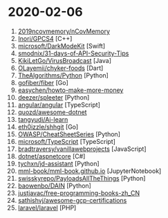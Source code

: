 # 2020-02-06

1. [2019ncovmemory/nCovMemory](https://github.com/2019ncovmemory/nCovMemory "2020新冠肺炎记忆：传媒报道与非虚构写作（持续更新）") 
2. [Inori/GPCS4](https://github.com/Inori/GPCS4 "A Playstation 4 emulator just begin") [C++]
3. [microsoft/DarkModeKit](https://github.com/microsoft/DarkModeKit "A library for backporting Dark Mode in iOS") [Swift]
4. [smodnix/31-days-of-API-Security-Tips](https://github.com/smodnix/31-days-of-API-Security-Tips "This challenge is Inon Shkedy's 31 days API Security Tips.") 
5. [KikiLetGo/VirusBroadcast](https://github.com/KikiLetGo/VirusBroadcast "A java virus broadcast simulation") [Java]
6. [OLayemii/chyker-foods](https://github.com/OLayemii/chyker-foods "A food ordering app built with flutter and firebase") [Dart]
7. [TheAlgorithms/Python](https://github.com/TheAlgorithms/Python "All Algorithms implemented in Python") [Python]
8. [gofiber/fiber](https://github.com/gofiber/fiber "🚀 Fiber is an Express.js inspired web framework written in Go 🐿️") [Go]
9. [easychen/howto-make-more-money](https://github.com/easychen/howto-make-more-money "程序员如何优雅的挣零花钱。Most of this not work outside China , so no English translate, sorry") 
10. [deezer/spleeter](https://github.com/deezer/spleeter "Deezer source separation library including pretrained models.") [Python]
11. [angular/angular](https://github.com/angular/angular "One framework. Mobile & desktop.") [TypeScript]
12. [quozd/awesome-dotnet](https://github.com/quozd/awesome-dotnet "A collection of awesome .NET libraries, tools, frameworks and software") 
13. [tangyudi/Ai-learn](https://github.com/tangyudi/Ai-learn "人工智能学习路线图，整理近200个实战案例与项目，免费提供配套教材，零基础入门，就业实战！包括：Python，数学，机器学习，数据分析，深度学习，计算机视觉，自然语言处理等热门领域") 
14. [eth0izzle/shhgit](https://github.com/eth0izzle/shhgit "Ah shhgit! Find GitHub secrets in real time") [Go]
15. [OWASP/CheatSheetSeries](https://github.com/OWASP/CheatSheetSeries "The OWASP Cheat Sheet Series was created to provide a concise collection of high value information on specific application security topics.") [Python]
16. [microsoft/TypeScript](https://github.com/microsoft/TypeScript "TypeScript is a superset of JavaScript that compiles to clean JavaScript output.") [TypeScript]
17. [bradtraversy/vanillawebprojects](https://github.com/bradtraversy/vanillawebprojects "Mini projects built with HTML5, CSS & JavaScript. No frameworks or libraries") [JavaScript]
18. [dotnet/aspnetcore](https://github.com/dotnet/aspnetcore "ASP.NET Core is a cross-platform .NET framework for building modern cloud-based web applications on Windows, Mac, or Linux.") [C#]
19. [tychxn/jd-assistant](https://github.com/tychxn/jd-assistant "京东抢购助手：包含登录，查询商品库存/价格，添加/清空购物车，抢购商品(下单)，查询订单等功能") [Python]
20. [mml-book/mml-book.github.io](https://github.com/mml-book/mml-book.github.io "Companion webpage to the book Mathematics For Machine Learning") [JupyterNotebook]
21. [swisskyrepo/PayloadsAllTheThings](https://github.com/swisskyrepo/PayloadsAllTheThings "A list of useful payloads and bypass for Web Application Security and Pentest/CTF") [Python]
22. [baowenbo/DAIN](https://github.com/baowenbo/DAIN "Depth-Aware Video Frame Interpolation (CVPR 2019)") [Python]
23. [justjavac/free-programming-books-zh_CN](https://github.com/justjavac/free-programming-books-zh_CN "📚 免费的计算机编程类中文书籍，欢迎投稿") 
24. [sathishvj/awesome-gcp-certifications](https://github.com/sathishvj/awesome-gcp-certifications "Google Cloud Platform Certification resources.") 
25. [laravel/laravel](https://github.com/laravel/laravel "A PHP framework for web artisans") [PHP]
